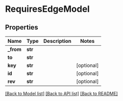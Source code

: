 # RequiresEdgeModel

## Properties
Name | Type | Description | Notes
------------ | ------------- | ------------- | -------------
**_from** | **str** |  |
**to** | **str** |  |
**key** | **str** |  | [optional]
**id** | **str** |  | [optional]
**rev** | **str** |  | [optional]

[[Back to Model list]](../README.md#documentation-for-models) [[Back to API list]](../README.md#documentation-for-api-endpoints) [[Back to README]](../README.md)

